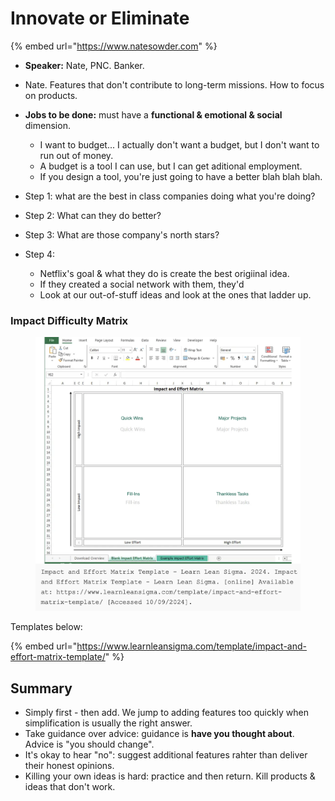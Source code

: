 # Innovate or Eliminate

{% embed url="https://www.natesowder.com" %}

* **Speaker:** Nate, PNC. Banker.
* Nate. Features that don't contribute to long-term missions. How to focus on products.&#x20;
* **Jobs to be done:** must have a **functional & emotional & social** dimension.
  * I want to budget... I actually don't want a budget, but I don't want to run out of money.
  * A budget is a tool I can use, but I can get aditional employment.
  * If you design a tool, you're just going to have a better blah blah blah.&#x20;



* Step 1: what are the best in class companies doing what you're doing?
* Step 2: What can they do better?
* Step 3: What are those company's north stars?&#x20;
* Step 4:
  * Netflix's goal & what they do is create the best origiinal idea.
  * If they created a social network with them, they'd&#x20;
  * Look at our out-of-stuff ideas and look at the ones that ladder up.

### Impact Difficulty Matrix

<figure><img src="../.gitbook/assets/CleanShot 2024-09-10 at 11.42.34@2x.png" alt=""><figcaption></figcaption></figure>

Templates below:

{% embed url="https://www.learnleansigma.com/template/impact-and-effort-matrix-template/" %}

## Summary

* Simply first - then add. We jump to adding features too quickly when simplification is usually the right answer.
* Take guidance over advice: guidance is **have you thought about**. Advice is "you should change".
* It's okay to hear "no": suggest additional features rahter than deliver their honest opinions.
* Killing your own ideas is hard: practice and then return. Kill products & ideas that don't work.

